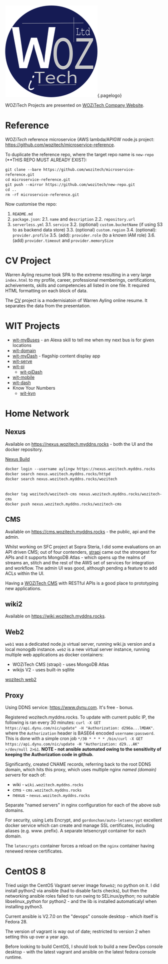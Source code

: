 ![Wiki Official Blue Circle](/uploads/corporate/wiki-official-blue-circle.png "Wiki Official Blue Circle"){.pagelogo}
<!-- TITLE: Projects -->

WOZiTech Projects are presented on [WOZiTech Company Website](http://www.wozitech-ltd.co.uk/projects.html).
# Reference
WOZ*iTech* reference microservice (AWS lambda/APIGW node.js project: https://github.com/wozitech/microservice-reference.

To duplicate the reference repo, where the target repo name is `new-repo` (**THIS REPO MUST ALREADY EXIST):
```
git clone --bare https://github.com/wozitech/microservice-reference.git
cd microservice-reference.git
git push --mirror https://github.com/wozitech/new-repo.git
cd ..
rm -rf microservice-reference.git
```

Now customise the repo:
1. `README.md`
2. `package.json`:
	2.1. `name` and `description`
	2.2. `repository.url`
3. `serverless.yml`
	3.1. `service`
	3.2. (optional) `custom.bucketName` (if using S3 to as backend data store)
	3.3. (optional) `custom.region`
	3.4. (optional): `provider.profile`
	3.5. (add): `provider.role` (to a known IAM role)
	3.6. (add) `provider.timeout` and `provider.memorySize`
	
# CV Project
 Warren Ayling resume took SPA to the extreme resulting in a very large `index.html` to my profile, career, professional memberings, certifications, acheivements, skills and competencies all listed in one file. It required HTML formatting on each block of data.
 
 The [CV](/project/cv) project is a modernisiatoin of Warren Ayling online resume. It separates the data from the presentation.
 
# WIT Projects
* [wit-myBuses](/projects/wit-myBuses) - an Alexa skill to tell me when my next bus is for given locations
* [wit-domain](/projects/wit-domain)
* [wit-myDash](/projects/wit-myDash) - flagship content display app
* [wit-serve](/projects/wit-serve)
* [wit-pi](/projects/wit-pi)
	* [wit-piDash](/projects/wit-piDash)
* [wit-mobile](/projects/wit-mobile)
* [wit-dash](/projects/wit-dash)
* Know Your Numbers
	* [wit-kyn](/projects/wit-kyn)

# Home Network
## Nexus
Available on https://nexus.wozitech.myddns.rocks - both the UI and the docker repository.

[Nexus Build](/projects/nexus)

```
docker login --username aylingw https://nexus.wozitech.myddns.rocks
docker search nexus.wozitech.myddns.rocks/httpd
docker search nexus.wozitech.myddns.rocks/wozitech


docker tag wozitech/wozitech-cms nexus.wozitech.myddns.rocks/wozitech-cms
docker push nexus.wozitech.myddns.rocks/wozitech-cms
```

## CMS
Available on https://cms.wozitech.myddns.rocks - the public, api and the admin.

Whilst working on SFC project at Sopra Steria, I did some evaluations on an API driven CMS; out of four contenders, [strapi](https://strapi.io/) came out the strongest for APIs and it supports MongoDB Atlas - which opens up the realms of streams an, stitch and the rest of the AWS set of services for integration and workflow. The admin UI was good, although pending a feature to add ACLs within the UI.

Having a [WOZiTech CMS](/projects/cms) with RESTful APIs is a good place to prototyping new applications.

## wiki2
Available on https://wiki.wozitech.myddns.rocks.

## Web2
`web1` was a dedicated node.js virtual server, running wiki.js version and a local monogdb instance. `web2` is a new virtual server instance, running multiple web applications as docker containers:
* WOZiTech CMS (strapi) - uses MongoDB Atlas
* wikijs V2 - uses built-in sqllite

[wozitech web2](/projects/web2)

## Proxy
Using DDNS service: https://www.dynu.com. It's free - bonus.

Registered wozitech.myddns.rocks. To update with current public IP, the following is ran every 30 minutes: `curl -X GET https://api.dynu.com/nic/update" -H "Authorization: d296a...lMDAK"`. where the `Authorization` header is BASE64 encoded `username:password`. This is done with a simple cron job `*/30 * * * * /bin/curl -X GET https://api.dynu.com/nic/update -H "Authorization: d29...AK" >/dev/null 2>&1`. **NOTE - not ansible automated owing to the sensitivity of keeping the Authorization code in github.**

Significantly, created CNAME records, referring back to the root DDNS domain, which hits this proxy, which uses multiple nginx _named (domain) servers_ for each of:
* wiki - `wiki.wozitech.myddns.rocks`
* cms - `cms.wozitech.myddns.rocks`
* nexus - `nexus.wozitech.myddns.rocks`

Separate "named servers" in nginx configuration for each of the above sub domains.

For security, using Lets Encrypt, and `gordonchan/auto-letsencrypt` excellent docker service which can create and manage SSL certificates, including aliases (e.g. www. prefix). A separate letsencrypt container for each domain.

The `letencrypts` container forces a reload on the `nginx` container having renewed renew certificates.

# CentOS 8
Tried usign the CentOS Vagrant server image for`web2`; no python on it. I did install python2 via ansible (had to disable facts checks), but then the networking ansible roles failed to run owing to SELinux/python; no suitable libselinux_python for python2 - and the lib is installed automaticalyl when installing python3.

Current ansible is V2.7.0  on the "devops" console desktop - which itself is Fedora 28.

The version of vagrant is way out of date; restricted to version 2 when setting this up over a year ago.

Before looking to build CentOS, I should look to build a new DevOps console desktop - with the latest vagrant  and ansible on the latest fedora console runtime.